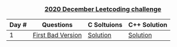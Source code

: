 <a href="https://leetcode.com/discuss/general-discussion/595334/May-LeetCoding-Challenge"><h3 align= "center"><b>2020 December Leetcoding challenge</b></h3></a> 

|Day #  | Questions | C Soltuions|C++ Solution|
|-------|-----------| ----------------- |-----------------|
|1|[First Bad Version](https://leetcode.com/problems/valid-mountain-array/)|[Solution](Code.c)|[Solution](validMountainArray.cpp)|